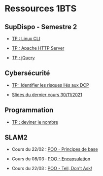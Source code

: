 # Ressources 1BTS

## SupDispo - Semestre 2

- [TP : Linux CLI](supdispo2/linux-cli.md)

- [TP : Apache HTTP Server](supdispo2/apache.md)

- [TP : jQuery](supdispo22/jquery.md)

## Cybersécurité

- [TP : Identifier les risques liés aux DCP](cs/protection_dcp.md)

- [Slides du dernier cours 30/11/2021](cs/cybersec_20211130.pdf)

## Programmation

- [TP : deviner le nombre](deviner.md)

## SLAM2

- Cours du 22/02 : [POO - Principes de base](poo/01_poo_principes_de_base.pdf)

- Cours du 08/03 : [POO - Encapsulation](poo/02_poo_encapsulation_1.pdf)

- Cours du 22/03 : [POO - Tell, Don't Ask!](poo/02_poo_encapsulation_2.pdf)
